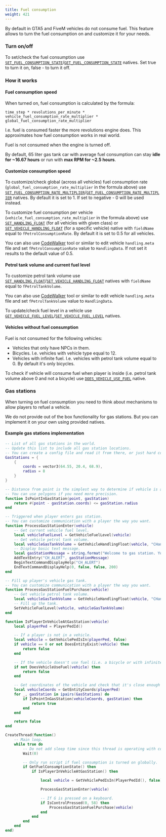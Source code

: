 ```yaml
---
title: Fuel consumption
weight: 421
---
```


By default in GTA5 and FiveM vehicles do not consume fuel. This feature allows to turn the fuel consumption on and customize it for your needs.

### Turn on/off

To set/check the fuel consumption use [`SET_FUEL_CONSUMPTION_STATE`](https://docs.fivem.net/natives/?_0x81DAD03E)/[`GET_FUEL_CONSUMPTION_STATE`](https://docs.fivem.net/natives/?_0xC66CD90C) natives. Set true to turn it on, false - to turn it off.

### How it works

#### Fuel consumption speed

When turned on, fuel consumption is calculated by the formula:

```
time_step * revolutions_per_minute * vehicle_fuel_consumption_rate_multiplier * global_fuel_consumption_rate_multiplier
```

I.e. fuel is consumed faster the more revolutions engine does. This approximates how fuel consumption works in real world.

Fuel is not consumed when the engine is turned off.

By default, 65 liter gas tank car with average fuel consumption can stay **idle for ~16.67 hours** or run with **max RPM for ~2.5 hours**.

#### Customize consumption speed

To customize/check global (across all vehicles) fuel consumption rate (`global_fuel_consumption_rate_multiplier` in the formula above) use [`SET_FUEL_CONSUMPTION_RATE_MULTIPLIER`](https://docs.fivem.net/natives/?_0x845F3E5C)/[`GET_FUEL_CONSUMPTION_RATE_MULTIPLIER`](https://docs.fivem.net/natives/?_0x5550BF9F) natives. By default it is set to 1. If set to negative - 0 will be used instead.

To customize fuel consumption per vehicle (`vehicle_fuel_consumption_rate_multiplier` in the formula above) use [`SET_HANDLING_FLOAT`](https://docs.fivem.net/natives/?_0x90DD01C) (for all vehicles with given class) or [`SET_VEHICLE_HANDLING_FLOAT`](https://docs.fivem.net/natives/?_0x488C86D2) (for a specific vehicle) native with `fieldName` equal to `fPetrolConsumptionRate`. By default it is set to 0.5 for all vehicles.

You can also use [CodeWalker](https://github.com/dexyfex/CodeWalker) tool or similar to edit vehicle `handling.meta` file and set `fPetrolConsumptionRate` value to `HandlingData`. If not set it results to the default value of 0.5.

#### Petrol tank volume and current fuel level

To customize petrol tank volume use [`SET_HANDLING_FLOAT`](https://docs.fivem.net/natives/?_0x90DD01C)/[`SET_VEHICLE_HANDLING_FLOAT`](https://docs.fivem.net/natives/?_0x488C86D2) natives with `fieldName` equal to `fPetrolTankVolume`.

You can also use [CodeWalker](https://github.com/dexyfex/CodeWalker) tool or similar to edit vehicle `handling.meta` file and set `fPetrolTankVolume` value to `HandlingData`.

To update/check fuel level in a vehicle use [`GET_VEHICLE_FUEL_LEVEL`](https://docs.fivem.net/natives/?_0x5F739BB8)/[`SET_VEHICLE_FUEL_LEVEL`](https://docs.fivem.net/natives/?_0xBA970511) natives.

#### Vehicles without fuel consumption

Fuel is not consumed for the following vehicles:

- Vehicles that only have NPCs in them.
- Bicycles. I.e. vehicles with vehicle type equal to 12.
- Vehicles with infinite fuel. I.e. vehicles with petrol tank volume equal to 0. By default it's only bicycles.

To check if vehicle will consume fuel when player is inside (i.e. petrol tank volume above 0 and not a bicycle) use [`DOES_VEHICLE_USE_FUEL`](https://docs.fivem.net/natives/?_0xEF30A696) native.

### Gas stations

When turning on fuel consumption you need to think about mechanisms to allow players to refuel a vehicle.

We do not provide out of the box functionality for gas stations. But you can implement it on your own using provided natives.

#### Example gas stations implementation

```lua
-- List of all gas stations in the world.
-- Update this list to include all gas station locations.
-- You can create a config file and read it from there, or just hard code as in this example.
GasStations = {
    {
        coords = vector3(64.55, 20.4, 68.9),  
        radius = 8
    }
}

-- Distance from point is the simplest way to determine if vehicle is at a gas station.
-- You can use polygons if you need more precision.
function IsPointInGasStation(point, gasStation)
    return #(point - gasStation.coords) <= gasStation.radius
end

-- Triggered when player enters gas station.
-- You can customize communication with a player the way you want.
function ProcessGasStationEnter(vehicle)
    -- Get current vehicle fuel level.
    local vehicleFuelLevel = GetVehicleFuelLevel(vehicle)
    -- Get vehicle petrol tank volume.
    local vehicleGasTankVolume = GetVehicleHandlingFloat(vehicle, "CHandlingData", "fPetrolTankVolume")
    -- Display basic text message.
    local gasStationMessage = string.format("Welcome to gas station. You have %.3f out of %.3f liters of fuel left. Press G to fill tank.", vehicleFuelLevel, vehicleGasTankVolume)
    AddTextEntry("CH_ALERT", gasStationMessage)
    BeginTextCommandDisplayHelp("CH_ALERT")
    EndTextCommandDisplayHelp(0, false, false, 200)
end

-- Fill up player's vehicle gas tank.
-- You can customize communication with a player the way you want.
function ProcessGasStationFuelPurchase(vehicle)
    -- Get vehicle petrol tank volume.
    local vehicleGasTankVolume = GetVehicleHandlingFloat(vehicle, "CHandlingData", "fPetrolTankVolume")
    -- Fill up the tank.
    SetVehicleFuelLevel(vehicle, vehicleGasTankVolume)
end

function IsPlayerInVehicleAtGasStation(vehicle)
    local playerPed = PlayerPedId()

    -- If a player is not in a vehicle.
    local vehicle = GetVehiclePedIsIn(playerPed, false)
    if vehicle == 0 or not DoesEntityExist(vehicle) then
        return false
    end

    -- If the vehicle doesn't use fuel (i.e. a bicycle or with infinite fuel).
    if not DoesVehicleUseFuel(vehicle) then
        return false
    end

    -- Get coordinates of the vehicle and check that it's close enough to any of the gas stations.
    local vehicleCoords = GetEntityCoords(playerPed)
    for _, gasStation in ipairs(GasStations) do
        if IsPointInGasStation(vehicleCoords, gasStation) then
            return true
        end
    end

    return false
end

CreateThread(function()
    -- Main loop.
    while true do
        -- Do not add sleep time since this thread is operating with controls.
        Wait(0)

        -- Only run script if fuel consumption is turned on globally.
        if GetFuelConsumptionState() then
            if IsPlayerInVehicleAtGasStation() then

                local vehicle = GetVehiclePedIsIn(PlayerPedId(), false)

                ProcessGasStationEnter(vehicle)

                -- If G is pressed on a keyboard.
                if IsControlPressed(0, 58) then
                    ProcessGasStationFuelPurchase(vehicle)
                end
            end
        end
    end
end)
```
